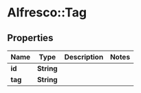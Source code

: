 # Alfresco::Tag

## Properties
Name | Type | Description | Notes
------------ | ------------- | ------------- | -------------
**id** | **String** |  | 
**tag** | **String** |  | 


